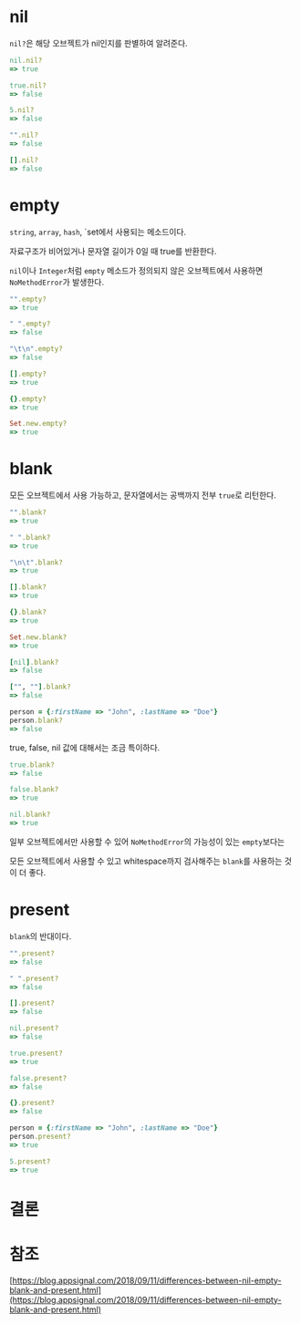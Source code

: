 # nil

`nil?`은 해당 오브젝트가 nil인지를 판별하여 알려준다.

```ruby
nil.nil?
=> true

true.nil?
=> false

5.nil?
=> false

"".nil?
=> false

[].nil?
=> false
```

# empty

`string`, `array`, `hash`, `set에서 사용되는 메소드이다.

자료구조가 비어있거나 문자열 길이가 0일 때 true를 반환한다.

`nil`이나 `Integer`처럼 `empty` 메소드가 정의되지 않은 오브젝트에서 사용하면 `NoMethodError`가 발생한다.

```ruby
"".empty?
=> true

" ".empty?
=> false

"\t\n".empty?
=> false

[].empty?
=> true

{}.empty?
=> true

Set.new.empty?
=> true
```

# blank

모든 오브젝트에서 사용 가능하고, 문자열에서는 공백까지 전부 `true`로 리턴한다.

```ruby
"".blank?
=> true

" ".blank?
=> true

"\n\t".blank?
=> true

[].blank?
=> true

{}.blank?
=> true

Set.new.blank?
=> true

[nil].blank?
=> false

["", ""].blank?
=> false

person = {:firstName => "John", :lastName => "Doe"}
person.blank?
=> false
```

true, false, nil 값에 대해서는 조금 특이하다.

```ruby
true.blank?
=> false

false.blank?
=> true

nil.blank?
=> true
```

일부 오브젝트에서만 사용할 수 있어 `NoMethodError`의 가능성이 있는 `empty`보다는

모든 오브젝트에서 사용할 수 있고 whitespace까지 검사해주는 `blank`를 사용하는 것이 더 좋다. 

# present

`blank`의 반대이다.

```ruby
"".present?
=> false

" ".present?
=> false

[].present?
=> false

nil.present?
=> false

true.present?
=> true

false.present?
=> false

{}.present?
=> false

person = {:firstName => "John", :lastName => "Doe"}
person.present?
=> true

5.present?
=> true
```

# 결론

# 참조

[https://blog.appsignal.com/2018/09/11/differences-between-nil-empty-blank-and-present.html](https://blog.appsignal.com/2018/09/11/differences-between-nil-empty-blank-and-present.html)